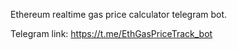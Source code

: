 Ethereum realtime gas price calculator telegram bot.

Telegram link: https://t.me/EthGasPriceTrack_bot
